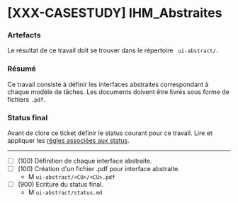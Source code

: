 [XXX-CASESTUDY] IHM_Abstraites
===========================================================

### Artefacts
Le résultat de ce travail doit se trouver dans le répertoire
`` ui-abstract/``.

### Résumé
Ce travail consiste à définir les interfaces abstraites 
correspondant à chaque modèle de tâches. Les documents doivent 
être livrés sous forme de fichiers ``.pdf``.

### Status final

Avant de clore ce ticket définir le status courant pour ce travail.
Lire et appliquer les [règles associées aux status](https://modelscript.readthedocs.io/en/latest/methods/status.html#rules).

________


- [ ] (100) Définition de chaque interface abstraite.
- [ ] (100) Création d'un fichier .pdf pour interface abstraite.
    - M ``ui-abstract/<CU>/<CU>.pdf``
- [ ] (900) Ecriture du status final.
    - M ``ui-abstract/status.md``
